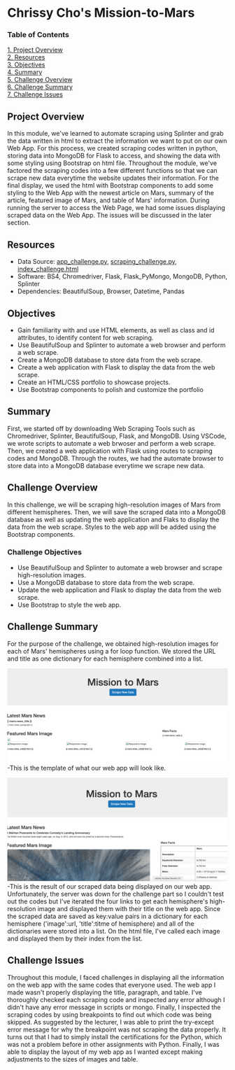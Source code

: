 # Chrissy Cho's Mission-to-Mars
### Table of Contents
[ 1. Project Overview ](#desc)<br /> 
[ 2. Resources ](#resc)<br /> 
[ 3. Objectives ](#obj)<br /> 
[ 4. Summary ](#sum)<br /> 
[ 5. Challenge Overview ](#chal)<br /> 
[ 6. Challenge Summary ](#chalsum)<br /> 
[ 7. Challenge Issues ](#find)<br />

<a name="desc"></a>
## Project Overview
In this module, we've learned to automate scraping using Splinter and grab the data written in html to extract the information we want to put on our own Web App. 
For this process, we created scraping codes written in python, storing data into MongoDB for Flask to access, and showing the data with some styling using Bootstrap on html file. Throughout the module, we've factored the scraping codes into a few different functions so that we can scrape new data everytime the website updates their information. For the final display, we used the html with Bootstrap components to add some styling to the Web App with the newest article on Mars, summary of the article, featured image of Mars, and table of Mars' information. During running the server to access the Web Page, we had some issues displaying scraped data on the Web App. The issues will be discussed in the later section. 

<a name="resc"></a>
## Resources
- Data Source: [app_challenge.py](https://github.com/chrissycho/Mission-to-Mars/blob/master/challenge/app_challenge.py), [scraping_challenge.py](https://github.com/chrissycho/Mission-to-Mars/blob/master/challenge/scraping_challenge.py), [index_challenge.html](https://github.com/chrissycho/Mission-to-Mars/blob/master/challenge/templates/index_challenge.html)
- Software: BS4, Chromedriver, Flask, Flask_PyMongo, MongoDB, Python, Splinter
- Dependencies: BeautifulSoup, Browser, Datetime, Pandas 

<a name="obj"></a>
## Objectives
- Gain familiarity with and use HTML elements, as well as class and id attributes, to identify content for web scraping.
- Use BeautifulSoup and Splinter to automate a web browser and perform a web scrape.
- Create a MongoDB database to store data from the web scrape.
- Create a web application with Flask to display the data from the web scrape.
- Create an HTML/CSS portfolio to showcase projects.
- Use Bootstrap components to polish and customize the portfolio

<a name="sum"></a>
## Summary
First, we started off by downloading Web Scraping Tools such as Chromedriver, Splinter, BeautifulSoup, Flask, and MongoDB. Using VSCode, we wrote scripts to automate a web brwoser and perform a web scrape. Then, we created a web application with Flask using routes to scraping codes and MongoDB. Through the routes, we had the automate browser to store data into a MongoDB database everytime we scrape new data. 

<a name="chal"></a>
## Challenge Overview
In this challenge, we will be scraping high-resolution images of Mars from different hemispheres. Then, we will save the scraped data into a MongoDB database as well as updating the web application and Flaks to display the data from the web scrape. Styles to the web app will be added using the Bootstrap components. 

### Challenge Objectives
- Use BeautifulSoup and Splinter to automate a web browser and scrape high-resolution images.
- Use a MongoDB database to store data from the web scrape.
- Update the web application and Flask to display the data from the web scrape.
- Use Bootstrap to style the web app.

<a name="chalsum"></a>
## Challenge Summary
For the purpose of the challenge, we obtained high-resolution images for each of Mars' hemispheres using a for loop function. We stored the URL and title as one dictionary for each hemisphere combined into a list. 

![](images/Template_webapp.png)
-This is the template of what our web app will look like.

![](images/Result.png)
-This is the result of our scraped data being displayed on our web app. Unfortunately, the server was down for the challenge part so I couldn't test out the codes but I've iterated the four links to get each hemisphere's high-resolution image and displayed them with their title on the web app. Since the scraped data are saved as key:value pairs in a dictionary for each hemisphere ('image':url, 'title':titme of hemisphere) and all of the dictionaries were stored into a list. On the html file, I've called each image and displayed them by their index from the list.

<a name="find"></a>
## Challenge Issues
Throughout this module, I faced challenges in displaying all the information on the web app with the same codes that everyone used. The web app I made wasn't properly displaying the title, paragraph, and table. I've thoroughly checked each scraping code and inspected any error although I didn't have any error message in scripts or mongo. Finally, I inspected the scraping codes by using breakpoints to find out which code was being skipped. As suggested by the lecturer, I was able to print the try-except error message for why the breakpoint was not scraping the data properly. It turns out that I had to simply install the certifications for the Python, which was not a problem before in other assignments with Python. Finally, I was able to display the layout of my web app as I wanted except making adjustments to the sizes of images and table. 